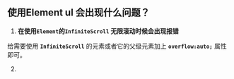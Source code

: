 ## 使用Element ul 会出现什么问题？

1. **在使用`Element`的`InfiniteScroll` 无限滚动时候会出现报错**

给需要使用 **`InfiniteScroll`** 的元素或者它的父级元素加上 **`overflow:auto;`** 属性即可。

2. 